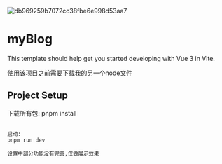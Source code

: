 ![db969259b7072cc38fbe6e998d53aa7](https://github.com/psychoysy-1/Myblog-vue/assets/149216498/ba6c8af9-85c7-4143-94ef-117d1f920f07)

# myBlog

This template should help get you started developing with Vue 3 in Vite.


使用该项目之前需要下载我的另一个node文件

## Project Setup

下载所有包:
pnpm install
```

启动:
pnpm run dev

设置中部分功能没有完善,仅做展示效果
